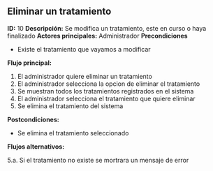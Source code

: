 ## Eliminar un tratamiento
**ID:** 10 **Descripción:** Se modifica un tratamiento, este en curso o haya finalizado
**Actores principales:** Administrador
**Precondiciones**
  * Existe el tratamiento que vayamos a modificar

**Flujo principal:**
  1. El administrador quiere eliminar un tratamiento
  2. El administrador selecciona la opcion de eliminar el tratamiento
  3. Se muestran todos los tratamientos registrados en el sistema
  4. El administrador selecciona el tratamiento que quiere eliminar
  5. Se elimina el tratamiento del sistema

**Postcondiciones:**
  * Se elimina el tratamiento seleccionado

**Flujos alternativos:** 

5.a. Si el tratamiento no existe se mortrara un mensaje de error
